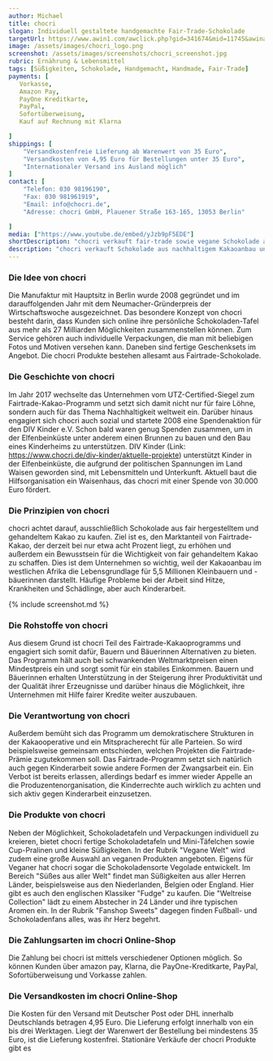```yaml
---
author: Michael
title: chocri
slogan: Individuell gestaltete handgemachte Fair-Trade-Schokolade
targetUrl: https://www.awin1.com/awclick.php?gid=341674&mid=11745&awinaffid=731132&linkid=2200539&clickref=
image: /assets/images/chocri_logo.png
screenshot: /assets/images/screenshots/chocri_screenshot.jpg
rubric: Ernährung & Lebensmittel
tags: [Süßigkeiten, Schokolade, Handgemacht, Handmade, Fair-Trade]
payments: [
   Vorkasse,
   Amazon Pay,
   PayOne Kreditkarte,
   PayPal,
   Sofortüberweisung,
   Kauf auf Rechnung mit Klarna

]
shippings: [
    "Versandkostenfreie Lieferung ab Warenwert von 35 Euro",
    "Versandkosten von 4,95 Euro für Bestellungen unter 35 Euro",
    "Internationaler Versand ins Ausland möglich"
]
contact: [
    "Telefon: 030 98196190",
    "Fax: 030 981961919",
    "Email: info@chocri.de",
    "Adresse: chocri GmbH, Plauener Straße 163-165, 13053 Berlin"

]
media: ["https://www.youtube.de/embed/yJzb9pF5EDE"]
shortDescription: "chocri verkauft fair-trade sowie vegane Schokolade aus aller Welt und gestaltet handgemachte Geschenke nach individuellen Wünschen der Kunden"
description: "chocri verkauft Schokolade aus nachhaltigem Kakaoanbau und bezeichnet sich selbst als Deutschlands größte Online‑Confiserie. Der Marktführer von individualisierten Tafel-Schokoladen beliefert Privat- und Geschäftskunden in ganz Europa. chocri stellt Schokolade selbst her, verkauft aber auch andere namhafte Hersteller und Marken. chocri produziert Pralinen und Süßigkeiten, ist aber vor allem für seine handbestreuten Manufaktur-Schokoladen bekannt."
---
```


### Die Idee von chocri

Die Manufaktur mit Hauptsitz in Berlin wurde 2008 gegründet und im darauffolgenden Jahr mit dem Neumacher-Gründerpreis der Wirtschaftswoche ausgezeichnet. Das besondere Konzept von chocri besteht darin, dass Kunden sich online ihre persönliche Schokoladen-Tafel aus mehr als 27 Milliarden Möglichkeiten zusammenstellen können. Zum Service gehören auch individuelle Verpackungen, die man mit beliebigen Fotos und Motiven versehen kann. Daneben sind fertige Geschenksets im Angebot. Die chocri Produkte bestehen allesamt aus Fairtrade-Schokolade.

### Die Geschichte von chocri

Im Jahr 2017 wechselte das Unternehmen vom UTZ-Certified-Siegel zum Fairtrade-Kakao-Programm und setzt sich damit nicht nur für faire Löhne, sondern auch für das Thema Nachhaltigkeit weltweit ein. Darüber hinaus engagiert sich chocri auch sozial und startete 2008 eine Spendenaktion für den DIV Kinder e.V. Schon bald waren genug Spenden zusammen, um in der Elfenbeinküste unter anderem einen Brunnen zu bauen und den Bau eines Kinderheims zu unterstützen. DIV Kinder (Link: https://www.chocri.de/div-kinder/aktuelle-projekte) unterstützt Kinder in der Elfenbeinküste, die aufgrund der politischen Spannungen im Land Waisen geworden sind, mit Lebensmitteln und Unterkunft. Aktuell baut die Hilfsorganisation ein Waisenhaus, das chocri mit einer Spende von 30.000 Euro fördert. 

### Die Prinzipien von chocri

chocri achtet darauf, ausschließlich Schokolade aus fair hergestelltem und gehandeltem Kakao zu kaufen. Ziel ist es, den Marktanteil von Fairtrade-Kakao, der derzeit bei nur etwa acht Prozent liegt, zu erhöhen und außerdem ein Bewusstsein für die Wichtigkeit von fair gehandeltem Kakao zu schaffen. Dies ist dem Unternehmen so wichtig, weil der Kakaoanbau im westlichen Afrika die Lebensgrundlage für 5,5 Millionen Kleinbauern und -bäuerinnen darstellt. Häufige Probleme bei der Arbeit sind Hitze, Krankheiten und Schädlinge, aber auch Kinderarbeit. 

{% include screenshot.md %}

### Die Rohstoffe von chocri

Aus diesem Grund ist chocri Teil des Fairtrade-Kakaoprogramms und engagiert sich somit dafür, Bauern und Bäuerinnen Alternativen zu bieten. Das Programm hält auch bei schwankenden Weltmarktpreisen einen Mindestpreis ein und sorgt somit für ein stabiles Einkommen. Bauern und Bäuerinnen erhalten Unterstützung in der Steigerung ihrer Produktivität und der Qualität ihrer Erzeugnisse und darüber hinaus die Möglichkeit, ihre Unternehmen mit Hilfe fairer Kredite weiter auszubauen.

### Die Verantwortung von chocri

Außerdem bemüht sich das Programm um demokratischere Strukturen in der Kakaooperative und ein Mitspracherecht für alle Parteien. So wird beispielsweise gemeinsam entschieden, welchen Projekten die Fairtrade-Prämie zugutekommen soll. Das Fairtrade-Programm setzt sich natürlich auch gegen Kinderarbeit sowie andere Formen der Zwangsarbeit ein. Ein Verbot ist bereits erlassen, allerdings bedarf es immer wieder Appelle an die Produzentenorganisation, die Kinderrechte auch wirklich zu achten und sich aktiv gegen Kinderarbeit einzusetzen. 

### Die Produkte von chocri

Neben der Möglichkeit, Schokoladetafeln und Verpackungen individuell zu kreieren, bietet chocri fertige Schokoladetafeln und Mini-Täfelchen sowie Cup-Pralinen und kleine Süßigkeiten. In der Rubrik "Vegane Welt" wird zudem eine große Auswahl an veganen Produkten angeboten. Eigens für Veganer hat chocri sogar die Schokoladensorte Vegolade entwickelt. Im Bereich "Süßes aus aller Welt" findet man Süßigkeiten aus aller Herren Länder, beispielsweise aus den Niederlanden, Belgien oder England. Hier gibt es auch den englischen Klassiker "Fudge" zu kaufen. Die "Weltreise Collection" lädt zu einem Abstecher in 24 Länder und ihre typischen Aromen ein. In der Rubrik "Fanshop Sweets" dagegen finden Fußball- und Schokoladenfans alles, was ihr Herz begehrt.

### Die Zahlungsarten im chocri Online-Shop

Die Zahlung bei chocri ist mittels verschiedener Optionen möglich. So können Kunden über amazon pay, Klarna, die PayOne-Kreditkarte, PayPal, Sofortüberweisung und Vorkasse zahlen. 

### Die Versandkosten im chocri Online-Shop

Die Kosten für den Versand mit Deutscher Post oder DHL innerhalb Deutschlands betragen 4,95 Euro. Die Lieferung erfolgt innerhalb von ein bis drei Werktagen. Liegt der Warenwert der Bestellung bei mindestens 35 Euro, ist die Lieferung kostenfrei. Stationäre Verkäufe der chocri Produkte gibt es 


